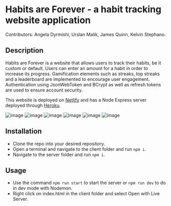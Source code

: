 # Habits are Forever - a habit tracking website application
Contributors: Angela Dyrmishi, Urslan Malik, James Quinn, Kelvin Stephano.
 
## Description
Habits are Forever is a website that allows users to track their habits, be it custom or default. Users can enter an amount for a habit in order to increase its progress. Gamification elements such as streaks, top streaks and a leaderboard are
implemented to encourage user engagement. Authentication using JsonWebToken and BCrypt as well as refresh tokens are used to ensure account security. 

This website is deployed on [Netlify](https://habitsareforever.netlify.app/index.html) and has a Node Express server deployed through [Heroku](warm-forest-14168.herokuapp.com/).

![image](https://user-images.githubusercontent.com/45729162/149500665-61fa36d2-1d8e-43dd-bbfb-6e51391db0b7.png) ![image](https://user-images.githubusercontent.com/45729162/149500702-5cc04be2-bf62-4423-81ad-db8977bbb1f9.png) 
![image](https://user-images.githubusercontent.com/45729162/149500767-7eca8db6-06d7-49e8-bbd9-07cc2aead419.png) ![image](https://user-images.githubusercontent.com/45729162/149500824-8d30dcdd-b954-4d44-bfc4-d301d54fc680.png) 
![image](https://user-images.githubusercontent.com/45729162/149500883-e9d6f418-9810-4eed-8d53-15b662dd646f.png) ![image](https://user-images.githubusercontent.com/45729162/149501257-c519261b-d373-44f6-9185-eafdee08cad0.png)

## Installation
* Clone the repo into your desired repository.
* Open a terminal and navigate to the client folder and run `npm i`.
* Navigate to the server folder and run `npm i`.

## Usage 
* Use the command `npm run start` to start the server or `npm run dev` to do in dev mode with Nodemon.
* Right click on index.html in the client folder and select Open with Live Server.





